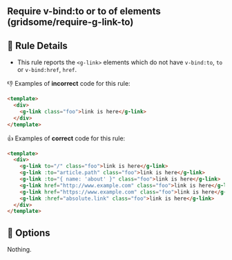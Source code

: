## Require v-bind:to or to of <g-link> elements (gridsome/require-g-link-to)

## :book: Rule Details

- This rule reports the `<g-link>` elements which do not have `v-bind:to`, `to` or `v-bind:href`, `href`.

:-1: Examples of **incorrect** code for this rule:

```html
<template>
  <div>
    <g-link class="foo">link is here</g-link>
  </div>
</template>
```

:+1: Examples of **correct** code for this rule:

```html
<template>
  <div>
    <g-link to="/" class="foo">link is here</g-link>
    <g-link :to="article.path" class="foo">link is here</g-link>
    <g-link :to="{ name: 'about' }" class="foo">link is here</g-link>
    <g-link href="http://www.example.com" class="foo">link is here</g-link>
    <g-link href="https://www.example.com" class="foo">link is here</g-link>
    <g-link :href="absolute.link" class="foo">link is here</g-link>
  </div>
</template>
```

## :wrench: Options

Nothing.
